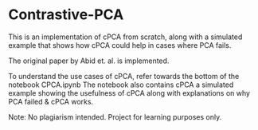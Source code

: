 # Contrastive-PCA
This is an implementation of cPCA from scratch, along with a simulated example that shows how cPCA could help in cases where PCA fails.

The original paper by Abid et. al. is implemented.

To understand the use cases of cPCA, refer towards the bottom of the notebook CPCA.ipynb
The notebook also contains cPCA a simulated example showing the usefulness of cPCA along with explanations on why PCA failed & cPCA works.

Note: No plagiarism intended. Project for learning purposes only.
